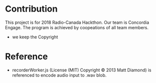 # Contribution
This project is for 2018 Radio-Canada Hackthon. Our team is Concordia Engage. The program is  achieved by coopeations of all team members. 
* we keep the Copyright


# Reference 
* recorderWorker.js (License (MIT) Copyright © 2013 Matt Diamond) is referenced to encode audio input to .wav blob.
